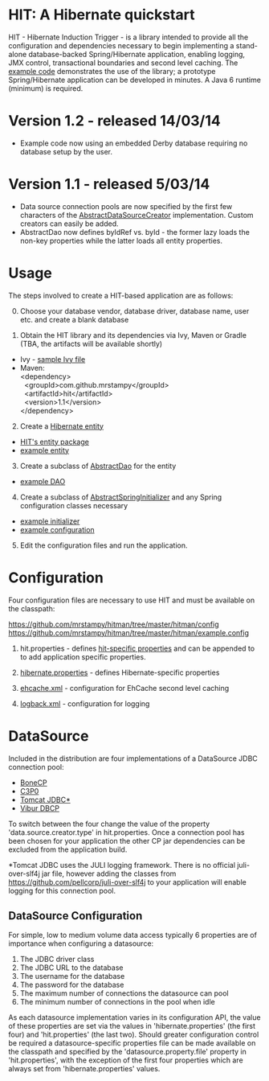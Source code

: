 # HIT: A Hibernate quickstart

HIT - Hibernate Induction Trigger - is a library intended to provide all the configuration and dependencies necessary to begin implementing a stand-alone database-backed Spring/Hibernate application, enabling logging, JMX control, transactional boundaries and second level caching. The [example code](https://github.com/mrstampy/hitman/tree/master/hitman/example/com/github/mrstampy/hit/example) demonstrates the use of the library; a prototype Spring/Hibernate application can be developed in minutes. A Java 6 runtime (minimum) is required.

# Version 1.2 - released 14/03/14

- Example code now using an embedded Derby database requiring no database setup by the user.

# Version 1.1 - released 5/03/14

- Data source connection pools are now specified by the first few characters of the [AbstractDataSourceCreator](https://github.com/mrstampy/hitman/blob/master/hitman/src/com/github/mrstampy/hit/spring/config/datasource/AbstractDataSourceCreator.java) implementation.  Custom creators can easily be added.
- AbstractDao now defines byIdRef vs. byId - the former lazy loads the non-key properties while the latter loads all entity properties.

# Usage

The steps involved to create a HIT-based application are as follows:

0. Choose your database vendor, database driver, database name, user etc. and create a blank database

1. Obtain the HIT library and its dependencies via Ivy, Maven or Gradle (TBA, the artifacts will be available shortly)
  * Ivy - [sample Ivy file](https://github.com/mrstampy/hitman/tree/master/hitman/ivy-hit-usage.xml)
  * Maven:<br>
           &lt;dependency&gt;<br>
               &nbsp;&nbsp;&lt;groupId&gt;com.github.mrstampy&lt;/groupId&gt;<br>
               &nbsp;&nbsp;&lt;artifactId&gt;hit&lt;/artifactId&gt;<br>
               &nbsp;&nbsp;&lt;version&gt;1.1&lt;/version&gt;<br>
           &lt;/dependency&gt;

2. Create a [Hibernate entity](http://docs.jboss.org/hibernate/orm/4.2/manual/en-US/html/ch05.html)
  * [HIT's entity package](https://github.com/mrstampy/hitman/tree/master/hitman/src/com/github/mrstampy/hit/entity)
  * [example entity](https://github.com/mrstampy/hitman/blob/master/hitman/example/com/github/mrstampy/hit/example/Hit.java)
  
3. Create a subclass of [AbstractDao](https://github.com/mrstampy/hitman/blob/master/hitman/src/com/github/mrstampy/hit/dao/AbstractDao.java) for the entity
  * [example DAO](https://github.com/mrstampy/hitman/blob/master/hitman/example/com/github/mrstampy/hit/example/HitDao.java)
  
4. Create a subclass of [AbstractSpringInitializer](https://github.com/mrstampy/hitman/blob/master/hitman/src/com/github/mrstampy/hit/spring/config/AbstractSpringInitializer.java) and any Spring configuration classes necessary
  * [example initializer](https://github.com/mrstampy/hitman/blob/master/hitman/example/com/github/mrstampy/hit/example/HitInitializer.java)
  * [example configuration](https://github.com/mrstampy/hitman/blob/master/hitman/example/com/github/mrstampy/hit/example/HitConfiguration.java)
  
5. Edit the configuration files and run the application.

# Configuration

Four configuration files are necessary to use HIT and must be available on the classpath:

https://github.com/mrstampy/hitman/tree/master/hitman/config
https://github.com/mrstampy/hitman/tree/master/hitman/example.config

1. hit.properties - defines [hit-specific properties](https://github.com/mrstampy/hitman/blob/master/hitman/src/com/github/mrstampy/hit/spring/config/PropertiesConfiguration.java) and can be appended to to add application specific properties.

2. [hibernate.properties](http://docs.jboss.org/hibernate/orm/4.2/manual/en-US/html/ch03.html) - defines Hibernate-specific properties
  
3. [ehcache.xml](http://ehcache.org/documentation/configuration/index ) - configuration for EhCache second level caching
  
4. [logback.xml](http://logback.qos.ch/manual/configuration.html) - configuration for logging

# DataSource

Included in the distribution are four implementations of a DataSource JDBC connection pool:

* [BoneCP](http://jolbox.com/)
* [C3P0](http://www.mchange.com/projects/c3p0/)
* [Tomcat JDBC*](https://people.apache.org/~fhanik/jdbc-pool/jdbc-pool.html)
* [Vibur DBCP](https://code.google.com/p/vibur-dbcp/)

To switch between the four change the value of the property 'data.source.creator.type' in hit.properties. Once a connection pool has been chosen for your application the other CP jar dependencies can be excluded from the application build.
 
*Tomcat JDBC uses the JULI logging framework.  There is no official juli-over-slf4j jar file, however adding the classes from https://github.com/pellcorp/juli-over-slf4j to your application will enable logging for this connection pool.

## DataSource Configuration

For simple, low to medium volume data access typically 6 properties are of importance when configuring a datasource:

1. The JDBC driver class
2. The JDBC URL to the database
3. The username for the database
4. The password for the database
5. The maximum number of connections the datasource can pool
6. The minimum number of connections in the pool when idle

As each datasource implementation varies in its configuration API, the value of these properties are set via the values in 'hibernate.properties' (the first four) and 'hit.properties' (the last two). Should greater configuration control be required a datasource-specific properties file can be made available on the classpath and specified by the 'datasource.property.file' property in 'hit.properties', with the exception of the first four properties which are always set from 'hibernate.properties' values.

